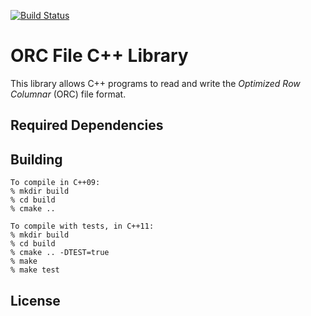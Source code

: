 [![Build Status](https://travis-ci.org/hortonworks/orc.svg?branch=c%2B%2B)](https://travis-ci.org/hortonworks/orc)

# ORC File C++ Library

This library allows C++ programs to read and write the _Optimized Row Columnar_ (ORC) file format.

## Required Dependencies

## Building

```shell
To compile in C++09:
% mkdir build
% cd build
% cmake ..

To compile with tests, in C++11:
% mkdir build
% cd build
% cmake .. -DTEST=true
% make
% make test
```

## License
